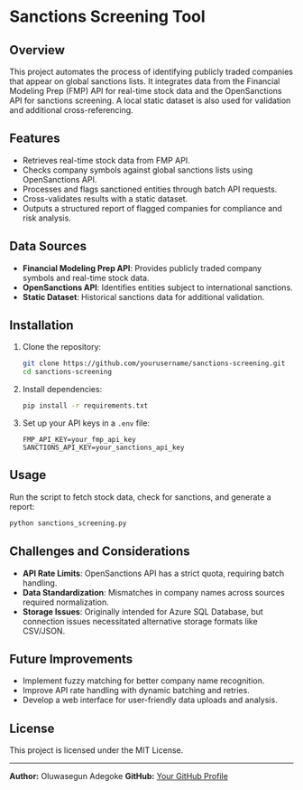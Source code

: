 # Sanctions Screening Tool

## Overview
This project automates the process of identifying publicly traded companies that appear on global sanctions lists. It integrates data from the Financial Modeling Prep (FMP) API for real-time stock data and the OpenSanctions API for sanctions screening. A local static dataset is also used for validation and additional cross-referencing.

## Features
- Retrieves real-time stock data from FMP API.
- Checks company symbols against global sanctions lists using OpenSanctions API.
- Processes and flags sanctioned entities through batch API requests.
- Cross-validates results with a static dataset.
- Outputs a structured report of flagged companies for compliance and risk analysis.

## Data Sources
- **Financial Modeling Prep API**: Provides publicly traded company symbols and real-time stock data.
- **OpenSanctions API**: Identifies entities subject to international sanctions.
- **Static Dataset**: Historical sanctions data for additional validation.

## Installation
1. Clone the repository:
   ```bash
   git clone https://github.com/yourusername/sanctions-screening.git
   cd sanctions-screening
   ```
2. Install dependencies:
   ```bash
   pip install -r requirements.txt
   ```
3. Set up your API keys in a `.env` file:
   ```
   FMP_API_KEY=your_fmp_api_key
   SANCTIONS_API_KEY=your_sanctions_api_key
   ```

## Usage
Run the script to fetch stock data, check for sanctions, and generate a report:
```bash
python sanctions_screening.py
```

## Challenges and Considerations
- **API Rate Limits**: OpenSanctions API has a strict quota, requiring batch handling.
- **Data Standardization**: Mismatches in company names across sources required normalization.
- **Storage Issues**: Originally intended for Azure SQL Database, but connection issues necessitated alternative storage formats like CSV/JSON.

## Future Improvements
- Implement fuzzy matching for better company name recognition.
- Improve API rate handling with dynamic batching and retries.
- Develop a web interface for user-friendly data uploads and analysis.

## License
This project is licensed under the MIT License.

---
**Author:** Oluwasegun Adegoke
**GitHub:** [Your GitHub Profile](https://github.com/Davidavid45)

